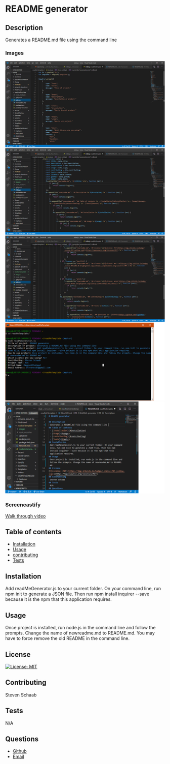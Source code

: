 # README generator 

## Description 
 Generates a README.md file using the command line 
 ### Images
 ![JS One](./images/one.png)
 ![JS Two](./images/two.png)
 ![JS Three](./images/three.png)
 ![Command Prompts](./images/four.png)
 ![Finished README](./images/five.png)
 ### Screencastify
 [Walk through video](https://drive.google.com/file/d/1tB3yAb2E2p1KryixqEd7cZXYS51oQZoV/view?usp=sharing)
## Table of contents 
 - [Installation](#installation) 
 - [Usage](#usage) 
 - [contributing](#contributing) 
 - [Tests](#tests) 
## Installation 
 Add readMeGenerator.js to your current folder. On your command line, run npm init to generate a JSON file. Then run npm install inquirer --save because it is the npm that this application requires. 
## Usage 
 Once project is installed, run node.js in the command line and follow the prompts. Change the name of newreadme.md to README.md. You may have to force remove the old README in the command line.
## License 
[![License: MIT](https://img.shields.io/badge/License-MIT-yellow.svg)](https://opensource.org/licenses/MIT) 
## Contributing 
 Steven Schaab 
## Tests 
 N/A 
## Questions 
 - [Github](https://github.com/Raygun2thehead) 
 - [Email](mailto:stevenes83@gmail.com)